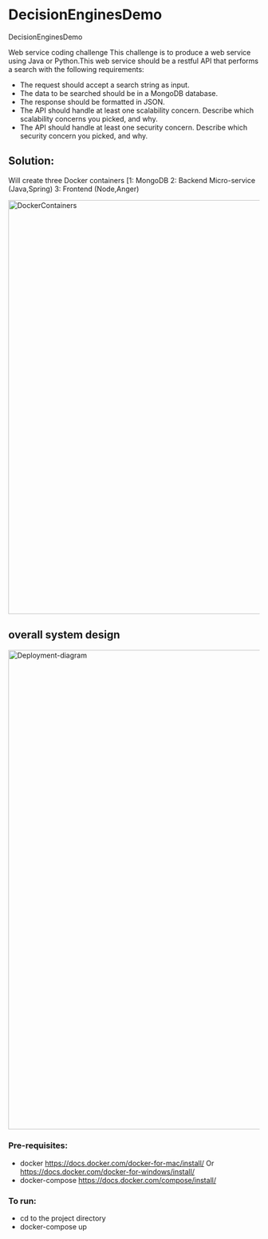 # DecisionEnginesDemo
DecisionEnginesDemo

Web service coding challenge
This challenge is to produce a web service using Java or Python.This web service should be a restful API that performs a search with the following requirements:
- The request should accept a search string as input.
- The data to be searched should be in a MongoDB database.
- The response should be formatted in JSON.
- The API should handle at least one scalability concern. Describe which scalability
concerns you picked, and why.
- The API should handle at least one security concern. Describe which security concern
you picked, and why.


## Solution:

  Will create three Docker containers [1: MongoDB 2: Backend Micro-service (Java,Spring)  3: Frontend (Node,Anger)

<img width="828" alt="DockerContainers" src="https://user-images.githubusercontent.com/6364184/57548994-39a3f800-7317-11e9-80a4-9758f813e476.png">

## overall system design
<img width="959" alt="Deployment-diagram" src="https://user-images.githubusercontent.com/6364184/57546995-8cc77c00-7312-11e9-96c0-d583aa4f58e7.png">

### Pre-requisites:

- docker
  https://docs.docker.com/docker-for-mac/install/
  Or
  https://docs.docker.com/docker-for-windows/install/
- docker-compose
  https://docs.docker.com/compose/install/
  
### To run:
  - cd to the project directory
  - docker-compose up
  
 


